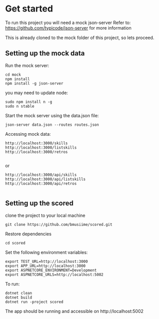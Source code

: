 # Get started

To run this project you will need a mock json-server
Refer to: https://github.com/typicode/json-server for more information

This is already cloned to the mock folder of this project, so lets proceed.

## Setting up the mock data

Run the mock server:
```
cd mock
npm install
npm install -g json-server
```
you may need to update node:
```
sudo npm install n -g
sudo n stable
```

Start the mock server using the data.json file:
```
json-server data.json --routes routes.json 
```
Accessing mock data:
```
http://localhost:3000/skills
http://localhost:3000/listskills
http://localhost:3000/retros
  
```

or

```
http://localhost:3000/api/skills
http://localhost:3000/api/listskills
http://localhost:3000/api/retros
  
```

## Setting up the scored
clone the project to your local machine
```
git clone https://github.com/bmusiime/scored.git
```

Restore dependencies

```
cd scored
```
Set the following environment variables:
```
export TEST_URL=http://localhost:3000
export APP_URL=http://localhost:3000  
export ASPNETCORE_ENVIRONMENT=Development 
export ASPNETCORE_URLS=http://localhost:5002
```
To run:
```
dotnet clean
dotnet build
dotnet run -project scored
```

The app should be running and accessible on http://localhost:5002

